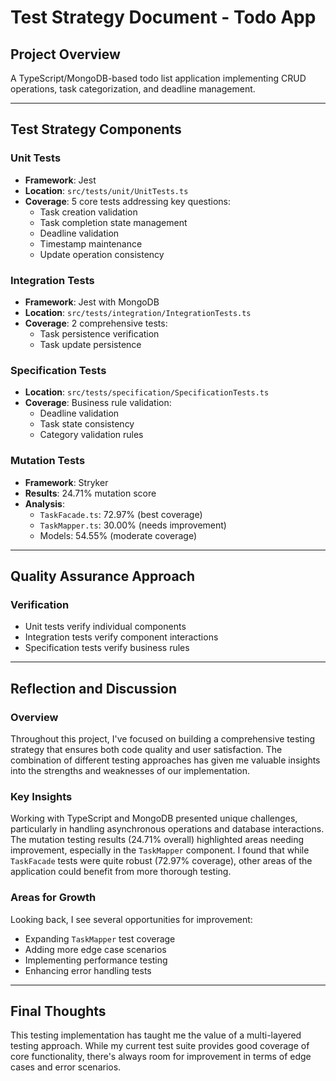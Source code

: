 # Test Strategy Document - Todo App

## Project Overview

A TypeScript/MongoDB-based todo list application implementing CRUD operations, task categorization, and deadline management.

---

## Test Strategy Components

### Unit Tests

- **Framework**: Jest
- **Location**: `src/tests/unit/UnitTests.ts`
- **Coverage**: 5 core tests addressing key questions:
  - Task creation validation
  - Task completion state management
  - Deadline validation
  - Timestamp maintenance
  - Update operation consistency

### Integration Tests

- **Framework**: Jest with MongoDB
- **Location**: `src/tests/integration/IntegrationTests.ts`
- **Coverage**: 2 comprehensive tests:
  - Task persistence verification
  - Task update persistence

### Specification Tests

- **Location**: `src/tests/specification/SpecificationTests.ts`
- **Coverage**: Business rule validation:
  - Deadline validation
  - Task state consistency
  - Category validation rules

### Mutation Tests

- **Framework**: Stryker
- **Results**: 24.71% mutation score
- **Analysis**:
  - `TaskFacade.ts`: 72.97% (best coverage)
  - `TaskMapper.ts`: 30.00% (needs improvement)
  - Models: 54.55% (moderate coverage)

---

## Quality Assurance Approach

### Verification

- Unit tests verify individual components
- Integration tests verify component interactions
- Specification tests verify business rules

---

## Reflection and Discussion

### Overview

Throughout this project, I've focused on building a comprehensive testing strategy that ensures both code quality and user satisfaction. The combination of different testing approaches has given me valuable insights into the strengths and weaknesses of our implementation.

### Key Insights

Working with TypeScript and MongoDB presented unique challenges, particularly in handling asynchronous operations and database interactions. The mutation testing results (24.71% overall) highlighted areas needing improvement, especially in the `TaskMapper` component. I found that while `TaskFacade` tests were quite robust (72.97% coverage), other areas of the application could benefit from more thorough testing.

### Areas for Growth

Looking back, I see several opportunities for improvement:

- Expanding `TaskMapper` test coverage
- Adding more edge case scenarios
- Implementing performance testing
- Enhancing error handling tests

---

## Final Thoughts

This testing implementation has taught me the value of a multi-layered testing approach. While my current test suite provides good coverage of core functionality, there's always room for improvement in terms of edge cases and error scenarios.
